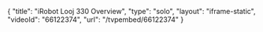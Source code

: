 {
    "title": "iRobot Looj 330 Overview",
    "type": "solo",
    "layout": "iframe-static",
    "videoId": "66122374",
    "url": "\/tvpembed\/66122374"
}